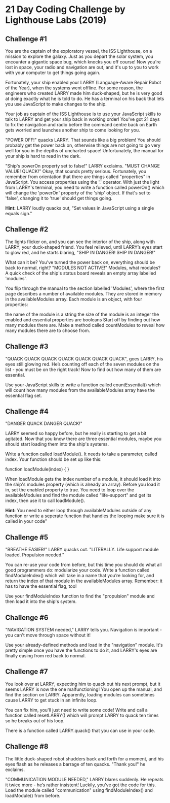 # 21 Day Coding Challenge by Lighthouse Labs (2019)

## Challenge #1
You are the captain of the exploratory vessel, the ISS Lighthouse, on a mission to explore the galaxy. Just as you depart the solar system, you encounter a gigantic space bug, which knocks you off course! Now you're lost in space, your radio and navigation are out, and it's up to you to work with your computer to get things going again.

Fortunately, your ship enabled your LARRY (Language-Aware Repair Robot of the Year), when the systems went offline. For some reason, the engineers who created LARRY made him duck-shaped, but he is very good at doing exactly what he is told to do. He has a terminal on his back that lets you use JavaScript to make changes to the ship.

Your job as captain of the ISS Lighthouse is to use your JavaScript skills to talk to LARRY and get your ship back in working order! You've got 21 days to fix the navigation and radio before the command centre back on Earth gets worried and launches another ship to come looking for you.

"POWER OFF!" quacks LARRY. That sounds like a big problem! You should probably get the power back on, otherwise things are not going to go very well for you in the depths of uncharted space! Unfortunately, the manual for your ship is hard to read in the dark.

"Ship's powerOn property set to false!" LARRY exclaims. "MUST CHANGE VALUE! QUACK!" Okay, that sounds pretty serious. Fortunately, you remember from orientation that there are things called "properties" in JavaScript. You access properties using the '.' operator. With just the light from LARRY's terminal, you need to write a function called powerOn() which will change the 'powerOn' property of the 'ship' object. If that's set to 'false', changing it to 'true' should get things going.

**Hint:** LARRY loudly quacks out, "Set values in JavaScript using a single equals sign."

## Challenge #2
The lights flicker on, and you can see the interior of the ship, along with LARRY, your duck-shaped friend. You feel relieved, until LARRY’s eyes start to glow red, and he starts blaring, "SHIP IN DANGER! SHIP IN DANGER!"

What can it be? You've turned the power back on, everything should be back to normal, right? "MODULES NOT ACTIVE!" Modules, what modules? A quick check of the ship's status board reveals an empty array labelled 'modules'.

You flip through the manual to the section labelled 'Modules', where the first page describes a number of available modules. They are stored in memory in the availableModules array. Each module is an object, with four properties:

the name of the module is a string
the size of the module is an integer
the enabled and essential properties are booleans
Start off by finding out how many modules there are. Make a method called countModules to reveal how many modules there are to choose from.

## Challenge #3
"QUACK QUACK QUACK QUACK QUACK QUACK QUACK", goes LARRY, his eyes still glowing red. He’s counting off each of the seven modules on the list - you must be on the right track! Now to find out how many of them are essential.

Use your JavaScript skills to write a function called countEssential() which will count how many modules from the availableModules array have the essential flag set.

## Challenge #4
"DANGER QUACK DANGER QUACK!"

LARRY seemed so happy before, but he really is starting to get a bit agitated. Now that you know there are three essential modules, maybe you should start loading them into the ship's systems.

Write a function called loadModule(). It needs to take a parameter, called index. Your function should be set up like this:

function loadModule(index) { }

When loadModule gets the index number of a module, it should load it into the ship's modules property (which is already an array). Before you load it in, set the enabled property to true. You need to loop over the availableModules and find the module called "life-support" and get its index, then use it to call loadModule().

**Hint:** You need to either loop through availableModules outside of any function or write a seperate function that handles the looping make sure it is called in your code"

## Challenge #5
"BREATHE EASIER!" LARRY quacks out. "LITERALLY. Life support module loaded. Propulsion needed."

You can re-use your code from before, but this time you should do what all good programmers do: modularize your code. Write a function called findModuleIndex() which will take in a name that you’re looking for, and return the index of that module in the availableModules array. Remember: it has to have the essential flag, too!

Use your findModuleIndex function to find the "propulsion" module and then load it into the ship's system.

## Challenge #6
"NAVIGATION SYSTEM needed," LARRY tells you. Navigation is important - you can't move through space without it!

Use your already-defined methods and load in the "navigation" module. It's pretty simple once you have the functions to do it, and LARRY's eyes are finally easing from red back to normal.

## Challenge #7
You look over at LARRY, expecting him to quack out his next prompt, but it seems LARRY is now the one malfunctioning! You open up the manual, and find the section on LARRY. Apparently, loading modules can sometimes cause LARRY to get stuck in an infinite loop.

You can fix him, you'll just need to write some code! Write and call a function called resetLARRY() which will prompt LARRY to quack ten times so he breaks out of his loop.

There is a function called LARRY.quack() that you can use in your code.

## Challenge #8
The little duck-shaped robot shudders back and forth for a moment, and his eyes flash as he releases a barrage of ten quacks. "Thank you!" he exclaims.

"COMMUNICATION MODULE NEEDED," LARRY blares suddenly. He repeats it twice more - he’s rather insistent! Luckily, you've got the code for this. Load the module called "communication" using findModuleIndex() and loadModule() from before.
